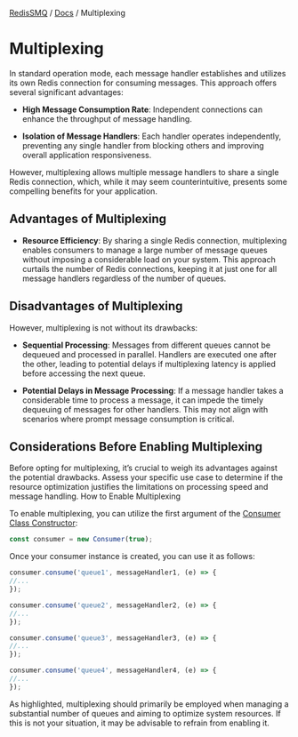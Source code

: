 [RedisSMQ](../README.md) / [Docs](README.md) / Multiplexing

# Multiplexing

In standard operation mode, each message handler establishes and utilizes its own Redis connection for consuming messages. This approach offers several significant advantages:

- **High Message Consumption Rate**: Independent connections can enhance the throughput of message handling. 

- **Isolation of Message Handlers**: Each handler operates independently, preventing any single handler from blocking 
others and improving overall application responsiveness.

However, multiplexing allows multiple message handlers to share a single Redis connection, which, while it may seem counterintuitive, presents some compelling benefits for your application.

## Advantages of Multiplexing

- **Resource Efficiency**: By sharing a single Redis connection, multiplexing enables consumers to manage a large 
number of message queues without imposing a considerable load on your system. This approach curtails the number of 
Redis connections, keeping it at just one for all message handlers regardless of the number of queues.

## Disadvantages of Multiplexing

However, multiplexing is not without its drawbacks:

- **Sequential Processing**: Messages from different queues cannot be dequeued and processed in parallel. Handlers are executed one after the other, leading to potential delays if multiplexing latency is applied before accessing the next queue.

- **Potential Delays in Message Processing**: If a message handler takes a considerable time to process a message, it can impede the timely dequeuing of messages for other handlers. This may not align with scenarios where prompt message consumption is critical.

## Considerations Before Enabling Multiplexing

Before opting for multiplexing, it’s crucial to weigh its advantages against the potential drawbacks. Assess your specific use case to determine if the resource optimization justifies the limitations on processing speed and message handling.
How to Enable Multiplexing

To enable multiplexing, you can utilize the first argument of the [Consumer Class Constructor](api/classes/Consumer.md#constructor):

```javascript
const consumer = new Consumer(true);
```

Once your consumer instance is created, you can use it as follows:

```javascript
consumer.consume('queue1', messageHandler1, (e) => {
//...
});

consumer.consume('queue2', messageHandler2, (e) => {
//...
});

consumer.consume('queue3', messageHandler3, (e) => {
//...
});

consumer.consume('queue4', messageHandler4, (e) => {
//...
});
```

As highlighted, multiplexing should primarily be employed when managing a substantial number of queues and aiming to 
optimize system resources. If this is not your situation, it may be advisable to refrain from enabling it.
